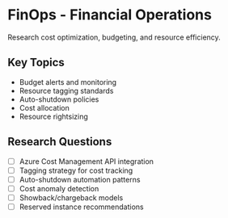 # FinOps - Financial Operations

Research cost optimization, budgeting, and resource efficiency.

## Key Topics
- Budget alerts and monitoring
- Resource tagging standards
- Auto-shutdown policies
- Cost allocation
- Resource rightsizing

## Research Questions
- [ ] Azure Cost Management API integration
- [ ] Tagging strategy for cost tracking
- [ ] Auto-shutdown automation patterns
- [ ] Cost anomaly detection
- [ ] Showback/chargeback models
- [ ] Reserved instance recommendations
